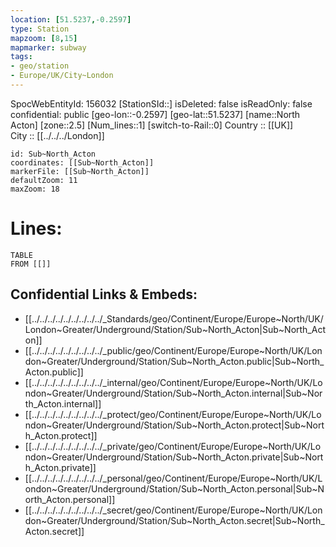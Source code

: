 ```yaml
---
location: [51.5237,-0.2597] 
type: Station 
mapzoom: [8,15] 
mapmarker: subway 
tags:
- geo/station
- Europe/UK/City~London
---
```

SpocWebEntityId: 156032
[StationSId::] 
isDeleted: false
isReadOnly: false
confidential: public
[geo-lon::-0.2597] 
[geo-lat::51.5237] 
[name::North Acton] 
[zone::2.5] 
[Num_lines::1] 
[switch-to-Rail::0] 
Country :: [[UK]]  
City :: [[../../../London]]  


```leaflet
id: Sub~North_Acton
coordinates: [[Sub~North_Acton]] 
markerFile: [[Sub~North_Acton]] 
defaultZoom: 11 
maxZoom: 18
```


# Lines: 
```dataview
TABLE 
FROM [[]] 
```

## Confidential Links & Embeds: 
- [[../../../../../../../../../_Standards/geo/Continent/Europe/Europe~North/UK/London~Greater/Underground/Station/Sub~North_Acton|Sub~North_Acton]] 
- [[../../../../../../../../../_public/geo/Continent/Europe/Europe~North/UK/London~Greater/Underground/Station/Sub~North_Acton.public|Sub~North_Acton.public]] 
- [[../../../../../../../../../_internal/geo/Continent/Europe/Europe~North/UK/London~Greater/Underground/Station/Sub~North_Acton.internal|Sub~North_Acton.internal]] 
- [[../../../../../../../../../_protect/geo/Continent/Europe/Europe~North/UK/London~Greater/Underground/Station/Sub~North_Acton.protect|Sub~North_Acton.protect]] 
- [[../../../../../../../../../_private/geo/Continent/Europe/Europe~North/UK/London~Greater/Underground/Station/Sub~North_Acton.private|Sub~North_Acton.private]] 
- [[../../../../../../../../../_personal/geo/Continent/Europe/Europe~North/UK/London~Greater/Underground/Station/Sub~North_Acton.personal|Sub~North_Acton.personal]] 
- [[../../../../../../../../../_secret/geo/Continent/Europe/Europe~North/UK/London~Greater/Underground/Station/Sub~North_Acton.secret|Sub~North_Acton.secret]] 
